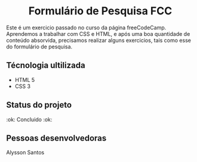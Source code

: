 <h1 align="center">Formulário de Pesquisa FCC</h1>
<p>Este é um exercicio passado no curso da página freeCodeCamp. Aprendemos a trabalhar com CSS e HTML, e após uma boa quantidade de conteúdo absorvida, precisamos realizar alguns exercicios, tais como esse do formulário de pesquisa. 
<h2>Técnologia ultilizada</h2>
<ul>
<li>HTML 5</li>
<li>CSS 3</li>
</ul>
<h2>Status do projeto</h2>
<p> :ok: Concluido :ok: </p>
<h2>Pessoas desenvolvedoras</h2>
<p>Alysson Santos</p>
